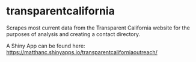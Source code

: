 # transparentcalifornia
Scrapes most current data from the Transparent California website for the purposes of analysis and creating a contact directory.

A Shiny App can be found here: https://matthanc.shinyapps.io/transparentcaliforniaoutreach/
